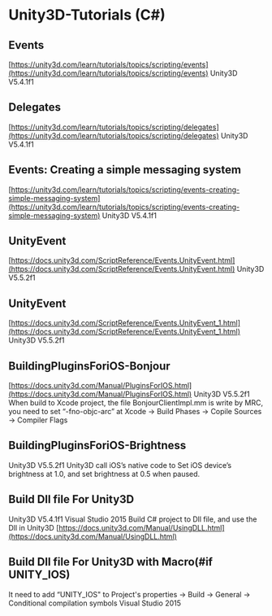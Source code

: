 # Unity3D-Tutorials (C#)

## Events
[https://unity3d.com/learn/tutorials/topics/scripting/events](https://unity3d.com/learn/tutorials/topics/scripting/events)
Unity3D V5.4.1f1

## Delegates
[https://unity3d.com/learn/tutorials/topics/scripting/delegates](https://unity3d.com/learn/tutorials/topics/scripting/delegates)
Unity3D V5.4.1f1

## Events: Creating a simple messaging system
[https://unity3d.com/learn/tutorials/topics/scripting/events-creating-simple-messaging-system](https://unity3d.com/learn/tutorials/topics/scripting/events-creating-simple-messaging-system)
Unity3D V5.4.1f1

## UnityEvent
[https://docs.unity3d.com/ScriptReference/Events.UnityEvent.html](https://docs.unity3d.com/ScriptReference/Events.UnityEvent.html)
Unity3D V5.5.2f1

## UnityEvent
[https://docs.unity3d.com/ScriptReference/Events.UnityEvent_1.html](https://docs.unity3d.com/ScriptReference/Events.UnityEvent_1.html)
Unity3D V5.5.2f1

## BuildingPluginsForiOS-Bonjour
[https://docs.unity3d.com/Manual/PluginsForIOS.html](https://docs.unity3d.com/Manual/PluginsForIOS.html)
Unity3D V5.5.2f1
When build to Xcode project, the file BonjourClientlmpl.mm is write by MRC, you need to set “-fno-objc-arc” at Xcode -> Build Phases -> Copile Sources -> Compiler Flags

## BuildingPluginsForiOS-Brightness
Unity3D V5.5.2f1
Unity3D call iOS’s native code to Set iOS device’s brightness at 1.0, and set brightness at 0.5 when paused.

## Build Dll file For Unity3D
Unity3D V5.4.1f1 Visual Studio 2015
Build C# project to Dll file, and use the Dll in Unity3D
[https://docs.unity3d.com/Manual/UsingDLL.html](https://docs.unity3d.com/Manual/UsingDLL.html)

## Build Dll file For Unity3D with Macro(#if UNITY_IOS)
It need to add “UNITY_IOS" to Project's properties -> Build -> General -> Conditional compilation symbols
Visual Studio 2015
